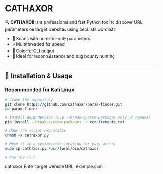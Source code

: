 # CATHAXOR

🔍 **CATHAXOR** is a professional and fast Python tool to discover URL parameters on target websites using SecLists wordlists.

- 🎯 Scans with numeric-only parameters  
- ⚡ Multithreaded for speed  
- 🎨 Colorful CLI output  
- 🔐 Ideal for reconnaissance and bug bounty hunting  

---

## 🔧 Installation & Usage

### Recommended for Kali Linux

```bash
# Clone the repository
git clone https://github.com/cathaxor/param-finder.git
cd param-finder

# Install dependencies (use --break-system-packages only if needed)
pip install --break-system-packages -r requirements.txt

# Make the script executable
chmod +x cathaxor.py

# Move it to a system-wide location for easy access
sudo cp cathaxor.py /usr/local/bin/cathaxor

# Run the tool
```
cathaxor
Enter target website URL: example.com
